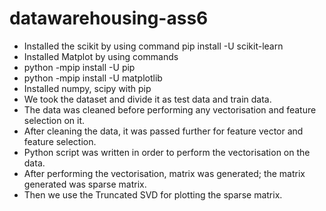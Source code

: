 # datawarehousing-ass6

* Installed the scikit by using command pip install -U scikit-learn
* Installed Matplot by using commands
* python -mpip install -U pip
* python -mpip install -U matplotlib
* Installed numpy, scipy with pip
* We took the dataset and divide it as test data and train data.
* The data was cleaned before performing any vectorisation and feature selection on it.
* After cleaning the data, it was passed further for feature vector and feature selection.
* Python script was written in order to perform the vectorisation on the data.
* After performing the vectorisation, matrix was generated; the matrix generated was sparse
matrix.
* Then we use the Truncated SVD for plotting the sparse matrix.
